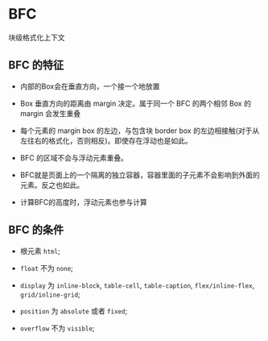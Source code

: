 # BFC
块级格式化上下文

## BFC 的特征
- 内部的Box会在垂直方向，一个接一个地放置

- Box 垂直方向的距离由 margin 决定。属于同一个 BFC 的两个相邻 Box 的 margin 会发生重叠

- 每个元素的 margin box 的左边，与包含块 border box 的左边相接触(对于从左往右的格式化，否则相反)。即使存在浮动也是如此。

- BFC 的区域不会与浮动元素重叠。

- BFC就是页面上的一个隔离的独立容器，容器里面的子元素不会影响到外面的元素。反之也如此。

- 计算BFC的高度时，浮动元素也参与计算

## BFC 的条件
- 根元素 `html`;

- `float` 不为 `none`;

- `display` 为 `inline-block`, `table-cell`, `table-caption`, `flex/inline-flex`, `grid/inline-grid`;

- `position` 为 `absolute` 或者 `fixed`;

- `overflow` 不为 `visible`;